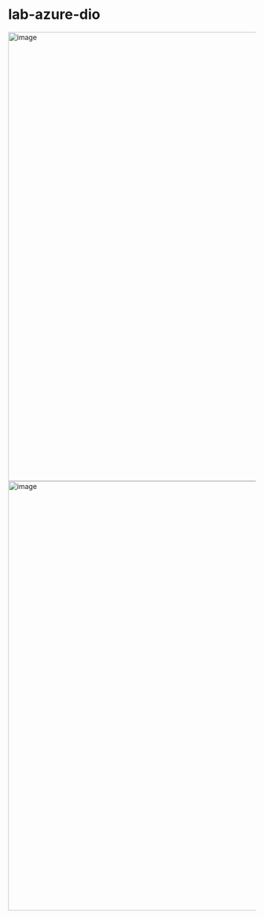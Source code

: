 # lab-azure-dio
<img width="1917" height="914" alt="image" src="https://github.com/user-attachments/assets/bdee59bc-8cbf-45cb-a2b7-459bad173424" />
<img width="702" height="874" alt="image" src="https://github.com/user-attachments/assets/84a34ea5-b9bd-4306-84f5-96ae5f01b1b2" />

